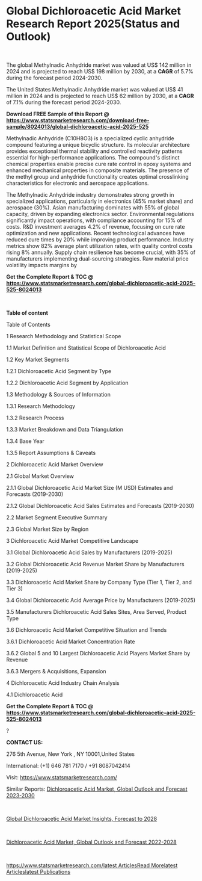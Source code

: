 <h1>Global Dichloroacetic Acid Market Research Report 2025(Status and Outlook)</h1><br/><p>The global Methylnadic Anhydride market was valued at US$ 142 million in 2024 and is projected to reach US$ 198 million by 2030, at a <strong>CAGR</strong> of 5.7% during the forecast period 2024-2030.</p>
 
 
 
 <p>The United States Methylnadic Anhydride market was valued at US$ 41 million in 2024 and is projected to reach US$ 62 million by 2030, at a <strong>CAGR</strong> of 7.1% during the forecast period 2024-2030.</p>
 
 
 
 <p><strong>Download FREE Sample of this Report @ <a href="https://www.statsmarketresearch.com/download-free-sample/8024013/global-dichloroacetic-acid-2025-525">https://www.statsmarketresearch.com/download-free-sample/8024013/global-dichloroacetic-acid-2025-525</a></strong></p>
 
 
 
 <p>Methylnadic Anhydride (C10H8O3) is a specialized cyclic anhydride compound featuring a unique bicyclic structure. Its molecular architecture provides exceptional thermal stability and controlled reactivity patterns essential for high-performance applications. The compound&#39;s distinct chemical properties enable precise cure rate control in epoxy systems and enhanced mechanical properties in composite materials. The presence of the methyl group and anhydride functionality creates optimal crosslinking characteristics for electronic and aerospace applications.</p>
 
 
 
 <p>The Methylnadic Anhydride industry demonstrates strong growth in specialized applications, particularly in electronics (45% market share) and aerospace (30%). Asian manufacturing dominates with 55% of global capacity, driven by expanding electronics sector. Environmental regulations significantly impact operations, with compliance accounting for 15% of costs. R&D investment averages 4.2% of revenue, focusing on cure rate optimization and new applications. Recent technological advances have reduced cure times by 20% while improving product performance. Industry metrics show 82% average plant utilization rates, with quality control costs rising 8% annually. Supply chain resilience has become crucial, with 35% of manufacturers implementing dual-sourcing strategies. Raw material price volatility impacts margins by</p>
 
 
 
 <div><b>Get the Complete Report & TOC @ <a href="https://www.statsmarketresearch.com/global-dichloroacetic-acid-2025-525-8024013">https://www.statsmarketresearch.com/global-dichloroacetic-acid-2025-525-8024013</a></b></div>
 
 
 
 <p><br />
 
 <b>Table of content</b></p>
 
 
 
 <p>Table of Contents<br />
 
 1 Research Methodology and Statistical Scope<br />
 
 1.1 Market Definition and Statistical Scope of Dichloroacetic Acid<br />
 
 1.2 Key Market Segments<br />
 
 1.2.1 Dichloroacetic Acid Segment by Type<br />
 
 1.2.2 Dichloroacetic Acid Segment by Application<br />
 
 1.3 Methodology & Sources of Information<br />
 
 1.3.1 Research Methodology<br />
 
 1.3.2 Research Process<br />
 
 1.3.3 Market Breakdown and Data Triangulation<br />
 
 1.3.4 Base Year<br />
 
 1.3.5 Report Assumptions & Caveats<br />
 
 2 Dichloroacetic Acid Market Overview<br />
 
 2.1 Global Market Overview<br />
 
 2.1.1 Global Dichloroacetic Acid Market Size (M USD) Estimates and Forecasts (2019-2030)<br />
 
 2.1.2 Global Dichloroacetic Acid Sales Estimates and Forecasts (2019-2030)<br />
 
 2.2 Market Segment Executive Summary<br />
 
 2.3 Global Market Size by Region<br />
 
 3 Dichloroacetic Acid Market Competitive Landscape<br />
 
 3.1 Global Dichloroacetic Acid Sales by Manufacturers (2019-2025)<br />
 
 3.2 Global Dichloroacetic Acid Revenue Market Share by Manufacturers (2019-2025)<br />
 
 3.3 Dichloroacetic Acid Market Share by Company Type (Tier 1, Tier 2, and Tier 3)<br />
 
 3.4 Global Dichloroacetic Acid Average Price by Manufacturers (2019-2025)<br />
 
 3.5 Manufacturers Dichloroacetic Acid Sales Sites, Area Served, Product Type<br />
 
 3.6 Dichloroacetic Acid Market Competitive Situation and Trends<br />
 
 3.6.1 Dichloroacetic Acid Market Concentration Rate<br />
 
 3.6.2 Global 5 and 10 Largest Dichloroacetic Acid Players Market Share by Revenue<br />
 
 3.6.3 Mergers & Acquisitions, Expansion<br />
 
 4 Dichloroacetic Acid Industry Chain Analysis<br />
 
 4.1 Dichloroacetic Acid</p>
 
 
 
 <div><b>Get the Complete Report & TOC @ <a href="https://www.statsmarketresearch.com/global-dichloroacetic-acid-2025-525-8024013">https://www.statsmarketresearch.com/global-dichloroacetic-acid-2025-525-8024013</a></b></div>
 
 
 
 <p>? </p>
 
 
 
 <p><b>CONTACT US:</b><br />
 
 276 5th Avenue, New York , NY 10001,United States<br />
 
 International: (+1) 646 781 7170 / +91 8087042414<br />
 
 Visit: <a href="https://www.statsmarketresearch.com/">https://www.statsmarketresearch.com/</a><br />
 
 Similar Reports: <a href="https://www.statsmarketresearch.com/global-dichloroacetic-acid-2025-525-8024013">Dichloroacetic Acid Market, Global Outlook and Forecast 2023-2030</a><br />
 
 <br />
 
 <a href="https://www.statsmarketresearch.com/global-dichloroacetic-acid-2025-525-8024013">Global Dichloroacetic Acid Market Insights, Forecast to 2028</a><br />
 
 <br />
 
 <a href="https://www.statsmarketresearch.com/global-dichloroacetic-acid-2025-525-8024013">Dichloroacetic Acid Market, Global Outlook and Forecast 2022-2028</a><br />
 
 <br />
 
 <a href="https://gyeongbokgung.com">https://www.statsmarketresearch.com/</a><a href="https://hallyeomaritime.com">latest Articles</a><a href="https://jingwansa.com">Read More</a><a href="https://nguoiviet.jp/">latest Articles</a><a href="https://www.intelmarketresearch.com/">latest Publications</a></p>